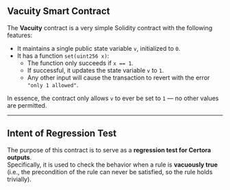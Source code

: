 ## Vacuity Smart Contract

The **Vacuity** contract is a very simple Solidity contract with the following features:

- It maintains a single public state variable `v`, initialized to `0`.
- It has a function `set(uint256 x)`:
  - The function only succeeds if `x == 1`.
  - If successful, it updates the state variable `v` to `1`.
  - Any other input will cause the transaction to revert with the error `"only 1 allowed"`.

In essence, the contract only allows `v` to ever be set to `1` — no other values are permitted.

---

## Intent of Regression Test

The purpose of this contract is to serve as a **regression test for Certora outputs**.  
Specifically, it is used to check the behavior when a rule is **vacuously true** (i.e., the precondition of the rule can never be satisfied, so the rule holds trivially).
